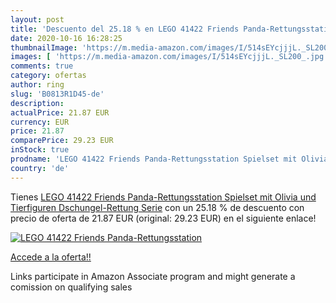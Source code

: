 ```yaml
---
layout: post
title: 'Descuento del 25.18 % en LEGO 41422 Friends Panda-Rettungsstation'
date: 2020-10-16 16:28:25
thumbnailImage: 'https://m.media-amazon.com/images/I/514sEYcjjjL._SL200_.jpg'
images: [ 'https://m.media-amazon.com/images/I/514sEYcjjjL._SL200_.jpg' ]
comments: true
category: ofertas
author: ring
slug: 'B0813R1D45-de'
description:
actualPrice: 21.87 EUR
currency: EUR
price: 21.87
comparePrice: 29.23 EUR
inStock: true
prodname: 'LEGO 41422 Friends Panda-Rettungsstation Spielset mit Olivia und Tierfiguren  Dschungel-Rettung Serie'
country: 'de'
---
```


Tienes [LEGO 41422 Friends Panda-Rettungsstation Spielset mit Olivia und Tierfiguren  Dschungel-Rettung Serie](https://www.amazon.de/dp/B0813R1D45/?tag=tolees0ca-21) con un 25.18 % de descuento con precio de oferta de 21.87 EUR (original: 29.23 EUR) en el siguiente enlace!

[![LEGO 41422 Friends Panda-Rettungsstation](https://m.media-amazon.com/images/I/514sEYcjjjL._SL200_.jpg)](https://www.amazon.de/dp/B0813R1D45/?tag=tolees0ca-21)

[Accede a la oferta!!](https://www.amazon.de/dp/B0813R1D45/?tag=tolees0ca-21)

Links participate in Amazon Associate program and might generate a comission on qualifying sales


